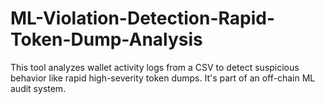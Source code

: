 # ML-Violation-Detection-Rapid-Token-Dump-Analysis
This tool analyzes wallet activity logs from a CSV to detect suspicious behavior like rapid high-severity token dumps. It's part of an off-chain ML audit system.
